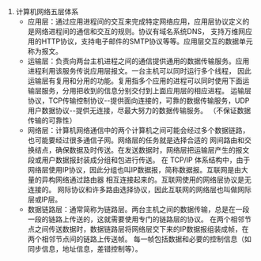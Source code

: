 1. 计算机网络五层体系
    - 应用层：通过应用进程间的交互来完成特定网络应用，应用层协议定义的是网络进程间的通信和交互的规则。协议有域名系统DNS，
    支持万维网应用的HTTP协议，支持电子邮件的SMTP协议等等。应用层交互的数据单元称为报文。
    - 运输层：负责向两台主机进程之间的通信提供通用的数据传输服务。应用进程利用该服务传说应用层报文。一台主机可以同时运行多个线程，
    因此运输层有复用和分用的功能。复用指多个应用的进程可以同时使用下面运输层服务，分用把收到的信息分别交付到上面应用层的相应进程。
    运输层协议，TCP传输控制协议--提供面向连接的，可靠的数据传输服务，UDP用户数据协议--提供无连接，尽最大努力的数据传输服务。
    （不保证数据传输的可靠性）
    - 网络层：计算机网络通信中的两个计算机之间可能会经过多个数据链路，也可能要经过很多通信子网。网络层的任务就是选择合适的
    网间路由和交换结点，确保数据及时传送。在发送数据时，网络层把运输层产生的报文段或用户数据报封装成分组和包进行传送。
    在 TCP/IP 体系结构中，由于网络层使用IP协议，因此分组也叫IP数据报，简称数据报。互联网是由大量的异构网络通过路由器
    相互连接起来的。互联网使用的网络层协议是无连接的。
    网际协议和许多路由选择协议，因此互联网的网络层也叫做网际层或IP层。
    - 数据链路层：通常简称为链路层。两台主机之间的数据传输，总是在一段一段的链路上传送的，这就需要使用专门的链路层的协议。
    在两个相邻节点之间传送数据时，数据链路层将网络层交下来的IP数据报组装成帧，在两个相邻节点间的链路上传送帧。
    每一帧包括数据和必要的控制信息（如同步信息，地址信息，差错控制等）。
    
    
    
    
    
    
    
    
    
    
    
    
    
    
    
    
    
    
    
    
    
    
    
    